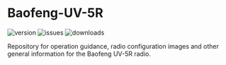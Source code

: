 # Baofeng-UV-5R

![version](https://img.shields.io/github/v/release/SamuelNetherway460/Baofeng-UV-5R?sort=semver)
![issues](https://img.shields.io/github/issues/SamuelNetherway460/Baofeng-UV-5R)
![downloads](https://img.shields.io/github/downloads/SamuelNetherway460/Baofeng-UV-5R/total)

Repository for operation guidance, radio configuration images and other general information for the Baofeng UV-5R radio.
